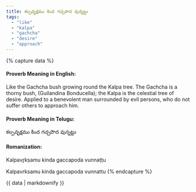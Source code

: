 ```yaml
---
title: కల్పవృక్షము కింద గచ్చపొద వున్నట్టు
tags:
  - "like"
  - "kalpa"
  - "gachcha"
  - "desire"
  - "approach"
---
```


{% capture data %}
#### Proverb Meaning in English:
Like the Gachcha bush growing round the Kalpa tree.
The Gachcha is a thorny bush, (Guilandina Bonducella); the Kalpa is the celestial tree of desire.
Applied to a benevolent man surrounded by evil persons, who do not suffer others to approach him.

#### Proverb Meaning in Telugu:
కల్పవృక్షము కింద గచ్చపొద వున్నట్టు

#### Romanization:
Kalpavr̥kṣamu kinda gaccapoda vunnaṭṭu

Kalpavrksamu kinda gaccapoda vunnattu
{% endcapture %}

{{ data | markdownify }}

